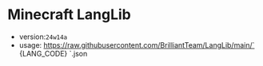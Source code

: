 # Minecraft LangLib
- version:` 24w14a `
- usage: https://raw.githubusercontent.com/BrilliantTeam/LangLib/main/` {LANG_CODE} `.json
